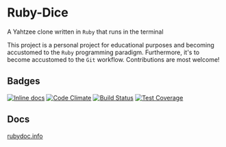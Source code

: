 # Ruby-Dice
A Yahtzee clone written in `Ruby` that runs in the terminal

This project is a personal project for educational purposes and becoming accustomed to the `Ruby` programming paradigm. Furthermore, it's to become accustomed to the `Git` workflow. Contributions are most welcome!
## Badges
[![Inline docs](http://inch-ci.org/github/martimatix/Ruby-Dice.svg?branch=master)](http://inch-ci.org/github/martimatix/Ruby-Dice)
[![Code Climate](https://codeclimate.com/github/martimatix/Ruby-Dice/badges/gpa.svg)](https://codeclimate.com/github/martimatix/Ruby-Dice)
[![Build Status](https://travis-ci.org/martimatix/Ruby-Dice.svg)](https://travis-ci.org/martimatix/Ruby-Dice)
[![Test Coverage](https://codeclimate.com/github/martimatix/Ruby-Dice/badges/coverage.svg)](https://codeclimate.com/github/martimatix/Ruby-Dice)
## Docs
[rubydoc.info](http://www.rubydoc.info/github/martimatix/Ruby-Dice/master)
